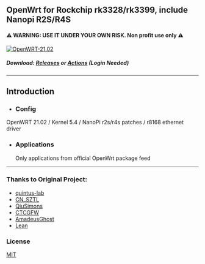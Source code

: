 ## OpenWrt for Rockchip rk3328/rk3399, include Nanopi R2S/R4S
#### ⚠ WARNING: USE IT UNDER YOUR OWN RISK. Non profit use only ⚠ 
[![OpenWRT-21.02](https://github.com/anaelorlinski/OpenWRT-Rockchip/actions/workflows/openwrt-rockchip-2102.yml/badge.svg?branch=21.02)](https://github.com/anaelorlinski/OpenWRT-Rockchip/actions/workflows/openwrt-rockchip-2102.yml)

##### Download: [Releases](https://github.com/anaelorlinski/OpenWRT-Rockchip/releases) or [Actions](https://github.com/anaelorlinski/Openwrt-Rockchip/actions) \(Login Needed\)
- - -
## Introduction
- ### Config
OpenWRT 21.02 / Kernel 5.4 / NanoPi r2s/r4s patches / r8168 ethernet driver<br/>

- ### Applications
  Only applications from official OpenWrt package feed
- - -

### Thanks to Original Project:
- [quintus-lab](https://github.com/quintus-lab/OpenWRT-Rockchip)
- [CN_SZTL](https://github.com/1715173329)
- [QiuSimons](https://github.com/QiuSimons)
- [CTCGFW](https://github.com/project-openwrt/openwrt)
- [AmadeusGhost](https://github.com/AmadeusGhost)
- [Lean](https://github.com/coolsnowwolf/lede)

### License
[MIT](https://github.com/anaelorlinski/OpenWRT-Rockchip/blob/master/LICENSE)
